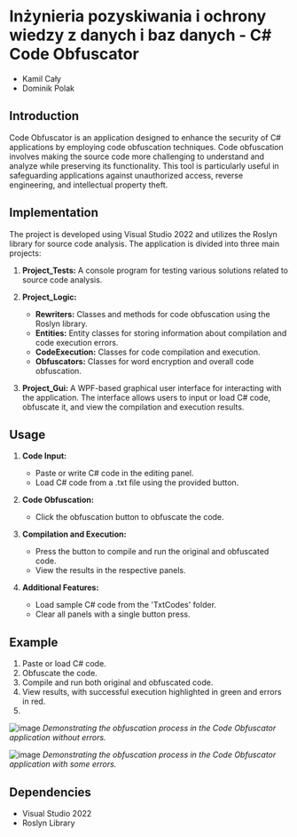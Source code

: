 # Inżynieria pozyskiwania i ochrony wiedzy z danych i baz danych - C# Code Obfuscator
- Kamil Cały
- Dominik Polak

## Introduction
Code Obfuscator is an application designed to enhance the security of C# applications by employing code obfuscation techniques. Code obfuscation involves making the source code more challenging to understand and analyze while preserving its functionality. This tool is particularly useful in safeguarding applications against unauthorized access, reverse engineering, and intellectual property theft.

## Implementation
The project is developed using Visual Studio 2022 and utilizes the Roslyn library for source code analysis. The application is divided into three main projects:

1. **Project_Tests:** A console program for testing various solutions related to source code analysis.

2. **Project_Logic:**
   - **Rewriters:** Classes and methods for code obfuscation using the Roslyn library.
   - **Entities:** Entity classes for storing information about compilation and code execution errors.
   - **CodeExecution:** Classes for code compilation and execution.
   - **Obfuscators:** Classes for word encryption and overall code obfuscation.

3. **Project_Gui:** A WPF-based graphical user interface for interacting with the application. The interface allows users to input or load C# code, obfuscate it, and view the compilation and execution results.

## Usage
1. **Code Input:**
   - Paste or write C# code in the editing panel.
   - Load C# code from a .txt file using the provided button.

2. **Code Obfuscation:**
   - Click the obfuscation button to obfuscate the code.

3. **Compilation and Execution:**
   - Press the button to compile and run the original and obfuscated code.
   - View the results in the respective panels.

4. **Additional Features:**
   - Load sample C# code from the 'TxtCodes' folder.
   - Clear all panels with a single button press.

## Example
1. Paste or load C# code.
2. Obfuscate the code.
3. Compile and run both original and obfuscated code.
4. View results, with successful execution highlighted in green and errors in red.
5. 
![image](https://github.com/kamil-caly/Obfuskator_CSharp/assets/66841315/93147121-1c45-4ced-9e79-1ef2baeaff0c)
*Demonstrating the obfuscation process in the Code Obfuscator application without errors.*

![image](https://github.com/kamil-caly/Obfuskator_CSharp/assets/66841315/04df9972-eb3a-4309-bd34-734a5a445a64)
*Demonstrating the obfuscation process in the Code Obfuscator application with some errors.*

## Dependencies
- Visual Studio 2022
- Roslyn Library
